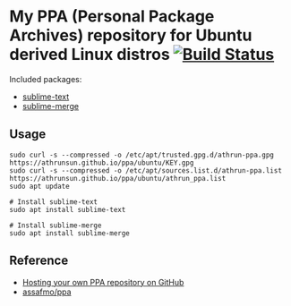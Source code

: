 # My PPA (Personal Package Archives) repository for Ubuntu derived Linux distros [![Build Status](https://dev.azure.com/okampfer/ppa_build/_apis/build/status/ppa_build?branchName=master)](https://dev.azure.com/okampfer/ppa_build/_build/latest?definitionId=5&branchName=master)

Included packages:

- [sublime-text](https://www.sublimetext.com)
- [sublime-merge](https://www.sublimemerge.com)

## Usage
```shell
sudo curl -s --compressed -o /etc/apt/trusted.gpg.d/athrun-ppa.gpg https://athrunsun.github.io/ppa/ubuntu/KEY.gpg 
sudo curl -s --compressed -o /etc/apt/sources.list.d/athrun-ppa.list https://athrunsun.github.io/ppa/ubuntu/athrun_ppa.list
sudo apt update

# Install sublime-text
sudo apt install sublime-text

# Install sublime-merge
sudo apt install sublime-merge
```

## Reference
- [Hosting your own PPA repository on GitHub](https://assafmo.github.io/2019/05/02/ppa-repo-hosted-on-github.html)
- [assafmo/ppa](https://github.com/assafmo/ppa)
